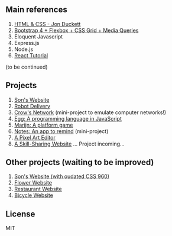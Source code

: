 ## Main references
1. [HTML & CSS - Jon Duckett](https://www.amazon.com/HTML-CSS-Design-Build-Websites/dp/1118008189/ref=sr_1_2?crid=3AS6FM88U87QN&dchild=1&keywords=jon+duckett+html+and+css&qid=1586829568&sprefix=html+css+jon+d%2Caps%2C245&sr=8-2)
2. [Bootstrap 4 + Flexbox + CSS Grid + Media Queries](https://www.w3schools.com/)
3. Eloquent Javascript
4. Express.js
5. Node.js
6. [React Tutorial](https://reactjs.org/tutorial/tutorial.html)

(to be continued)

## Projects
1. [Son's Website](https://htmlpreview.github.io/?https://github.com/SonTrungTo/Full_Stack/blob/master/Bootstrap_Flexbox/project.html)
1. [Robot Delivery](https://htmlpreview.github.io/?https://github.com/SonTrungTo/Full_Stack/blob/master/EloquentJS/ch7/project1.html)
1. [Crow's Network](https://github.com/SonTrungTo/Full_Stack/blob/master/EloquentJS/ch11/trackingTheScalpel.js) (mini-project to emulate computer networks!)
1. [Egg: A programming language in JavaScript](https://github.com/SonTrungTo/Full_Stack/tree/master/EloquentJS/ch12/project2)
1. [Marijn: A platform game](https://github.com/SonTrungTo/Full_Stack/tree/master/EloquentJS/ch16)
1. [Notes: An app to remind](https://htmlpreview.github.io/?https://github.com/SonTrungTo/Full_Stack/blob/master/EloquentJS/ch18/codeExamples/notes.html) (mini-project)
1. [A Pixel Art Editor](https://github.com/SonTrungTo/Full_Stack/tree/master/EloquentJS/ch19)
1. [A Skill-Sharing Website]() ... Project incoming...

## Other projects (waiting to be improved)
1. [Son's Website (with oudated CSS 960)](https://htmlpreview.github.io/?https://github.com/SonTrungTo/Full_Stack/blob/master/HTML_CSS/ch15/example/example.html)
1. [Flower Website](https://htmlpreview.github.io/?https://github.com/SonTrungTo/Full_Stack/blob/master/HTML_CSS/ch16/example.html)
1. [Restaurant Website](https://htmlpreview.github.io/?https://github.com/SonTrungTo/Full_Stack/blob/master/HTML_CSS/ch17/example.html)
1. [Bicycle Website](https://htmlpreview.github.io/?https://github.com/SonTrungTo/Full_Stack/blob/master/HTML_CSS/ch15/example/example2.html)

## License
MIT
